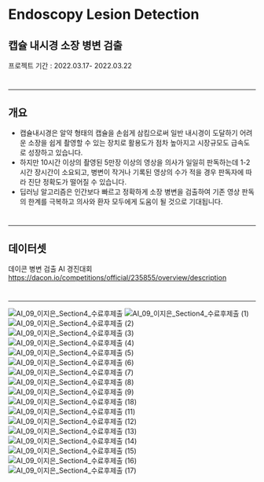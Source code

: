 # Endoscopy Lesion Detection
## 캡슐 내시경 소장 병변 검출
프로젝트 기간 : 2022.03.17- 2022.03.22
#
#
---
## 개요
* 캡슐내시경은 알약 형태의 캡슐을 손쉽게 삼킴으로써 일반 내시경이 도달하기 어려운 소장을 쉽게 촬영할 수 있는 장치로 활용도가 점차 높아지고 시장규모도 급속도로 성장하고 있습니다. 
* 하지만 10시간 이상의 촬영된 5만장 이상의 영상을 의사가 일일히 판독하는데 1-2시간 장시간이 소요되고, 병변이 작거나 기록된 영상의 수가 적을 경우 판독자에 따라 진단 정확도가 떨어질 수 있습니다. 
* 딥러닝 알고리즘은 인간보다 빠르고 정확하게 소장 병변을 검출하여 기존 영상 판독의 한계를 극복하고 의사와 환자 모두에게 도움이 될 것으로 기대됩니다.
#
---
## 데이터셋
데이콘 병변 검출 AI 경진대회  
https://dacon.io/competitions/official/235855/overview/description
#
---

![AI_09_이지은_Section4_수료후제출](https://user-images.githubusercontent.com/93903494/184851555-e2ef54c6-5da5-4d8b-8f74-9157eef9e147.png)
![AI_09_이지은_Section4_수료후제출 (1)](https://user-images.githubusercontent.com/93903494/184851583-00a5f26f-52dd-4f70-a4ce-1103dd91cc54.png)
![AI_09_이지은_Section4_수료후제출 (2)](https://user-images.githubusercontent.com/93903494/184851594-b1329d51-4645-4526-8a48-d7703131bcbb.png)
![AI_09_이지은_Section4_수료후제출 (3)](https://user-images.githubusercontent.com/93903494/184851611-38d37949-e271-4b5f-b9ca-7be825d626c9.png)
![AI_09_이지은_Section4_수료후제출 (4)](https://user-images.githubusercontent.com/93903494/184851626-20da1a14-42d0-4f16-9aee-6de72611b70e.png)
![AI_09_이지은_Section4_수료후제출 (5)](https://user-images.githubusercontent.com/93903494/184851639-b3547b5d-571e-4c7a-b6aa-d6dcb63c3eac.png)
![AI_09_이지은_Section4_수료후제출 (6)](https://user-images.githubusercontent.com/93903494/184851652-a2e3d960-b7f9-4691-a244-18941fb7f25d.png)
![AI_09_이지은_Section4_수료후제출 (7)](https://user-images.githubusercontent.com/93903494/184851660-4643469a-fe86-4d11-ae7e-43d32ab6bddb.png)
![AI_09_이지은_Section4_수료후제출 (8)](https://user-images.githubusercontent.com/93903494/184851691-846b52e6-5662-4b0c-b83f-5e2a684c30a2.png)
![AI_09_이지은_Section4_수료후제출 (9)](https://user-images.githubusercontent.com/93903494/184851706-a5875db3-a5e6-4a17-8026-ee5897bbb7e2.png)
![AI_09_이지은_Section4_수료후제출 (18)](https://user-images.githubusercontent.com/93903494/184851794-674c0673-235a-4df3-a91b-50651d533b4b.png)
![AI_09_이지은_Section4_수료후제출 (11)](https://user-images.githubusercontent.com/93903494/184851810-a3bbfa5f-59f0-460e-beb5-90f5779c6a86.png)
![AI_09_이지은_Section4_수료후제출 (12)](https://user-images.githubusercontent.com/93903494/184851821-8218c550-28a2-4405-9677-3822851f09ee.png)
![AI_09_이지은_Section4_수료후제출 (13)](https://user-images.githubusercontent.com/93903494/184851841-acf514cf-3bed-46ca-af0d-c022e19ff545.png)
![AI_09_이지은_Section4_수료후제출 (14)](https://user-images.githubusercontent.com/93903494/184851851-b3c7ed9a-f308-4f6e-88ce-3b26543dc423.png)
![AI_09_이지은_Section4_수료후제출 (15)](https://user-images.githubusercontent.com/93903494/184851866-eff18c4b-3619-4f3f-8807-9687ce33015f.png)
![AI_09_이지은_Section4_수료후제출 (16)](https://user-images.githubusercontent.com/93903494/184851877-d4a72f2c-0931-45d9-8756-63a4839e49a3.png)
![AI_09_이지은_Section4_수료후제출 (17)](https://user-images.githubusercontent.com/93903494/184851890-959090c7-bdbb-409e-a4d8-d8cd5ac47c7c.png)
